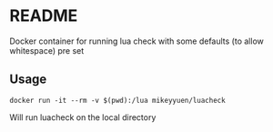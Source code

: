 README
======

Docker container for running lua check with some defaults (to allow whitespace) pre set

## Usage

```
docker run -it --rm -v $(pwd):/lua mikeyyuen/luacheck
```

Will run luacheck on the local directory


